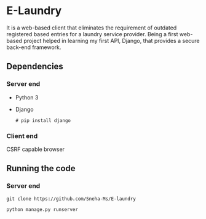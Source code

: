# E-Laundry 

 

It is a web-based client that eliminates the requirement of outdated registered based entries for a laundry service provider. Being a first web-based project helped in learning my first API, Django, that provides a secure back-end framework.

 

## Dependencies

### Server end

- Python 3

- Django

  `# pip install django`

  

### Client end

CSRF capable browser



## Running the code

### Server end

`git clone https://github.com/Sneha-Ms/E-laundry`

`python manage.py runserver`




